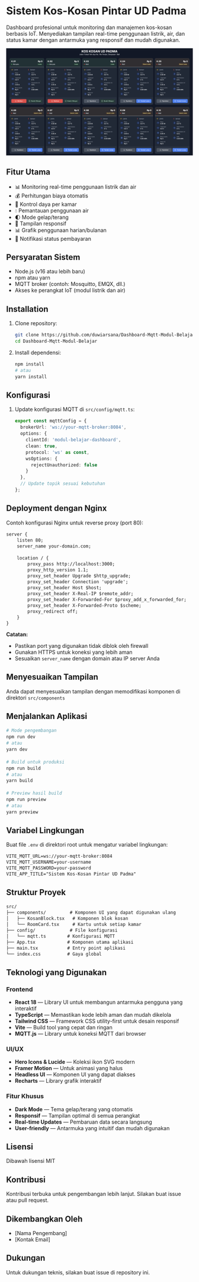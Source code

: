 # Sistem Kos-Kosan Pintar UD Padma

Dashboard profesional untuk monitoring dan manajemen kos-kosan berbasis IoT. Menyediakan tampilan real-time penggunaan listrik, air, dan status kamar dengan antarmuka yang responsif dan mudah digunakan.

![Dashboard](public/dashboard.png)

## Fitur Utama

- 📊 Monitoring real-time penggunaan listrik dan air
- 💰 Perhitungan biaya otomatis
- 🔌 Kontrol daya per kamar
- 💧 Pemantauan penggunaan air
- 🌓 Mode gelap/terang
- 📱 Tampilan responsif
- 📊 Grafik penggunaan harian/bulanan
- 🔔 Notifikasi status pembayaran

## Persyaratan Sistem

- Node.js (v16 atau lebih baru)
- npm atau yarn
- MQTT broker (contoh: Mosquitto, EMQX, dll.)
- Akses ke perangkat IoT (modul listrik dan air)

## Installation

1. Clone repository:
   ```bash
   git clone https://github.com/duwiarsana/Dashboard-Mqtt-Modul-Belajar.git
   cd Dashboard-Mqtt-Modul-Belajar
   ```

2. Install dependensi:
   ```bash
   npm install
   # atau
   yarn install
   ```

## Konfigurasi

1. Update konfigurasi MQTT di `src/config/mqtt.ts`:
   ```typescript
   export const mqttConfig = {
     brokerUrl: 'ws://your-mqtt-broker:8084',
     options: {
       clientId: 'modul-belajar-dashboard',
       clean: true,
       protocol: 'ws' as const,
       wsOptions: {
         rejectUnauthorized: false
       }
     },
     // Update topik sesuai kebutuhan
   };

## Deployment dengan Nginx

Contoh konfigurasi Nginx untuk reverse proxy (port 80):

```nginx
server {
    listen 80;
    server_name your-domain.com;

    location / {
        proxy_pass http://localhost:3000;
        proxy_http_version 1.1;
        proxy_set_header Upgrade $http_upgrade;
        proxy_set_header Connection 'upgrade';
        proxy_set_header Host $host;
        proxy_set_header X-Real-IP $remote_addr;
        proxy_set_header X-Forwarded-For $proxy_add_x_forwarded_for;
        proxy_set_header X-Forwarded-Proto $scheme;
        proxy_redirect off;
    }
}
```

**Catatan:**

- Pastikan port yang digunakan tidak diblok oleh firewall
- Gunakan HTTPS untuk koneksi yang lebih aman
- Sesuaikan `server_name` dengan domain atau IP server Anda

## Menyesuaikan Tampilan

Anda dapat menyesuaikan tampilan dengan memodifikasi komponen di direktori `src/components`

## Menjalankan Aplikasi

```bash
# Mode pengembangan
npm run dev
# atau
yarn dev

# Build untuk produksi
npm run build
# atau
yarn build

# Preview hasil build
npm run preview
# atau
yarn preview
```

## Variabel Lingkungan

Buat file `.env` di direktori root untuk mengatur variabel lingkungan:

```env
VITE_MQTT_URL=ws://your-mqtt-broker:8084
VITE_MQTT_USERNAME=your-username
VITE_MQTT_PASSWORD=your-password
VITE_APP_TITLE="Sistem Kos-Kosan Pintar UD Padma"
```

## Struktur Proyek

```
src/
├── components/         # Komponen UI yang dapat digunakan ulang
│   ├── KosanBlock.tsx   # Komponen blok kosan
│   └── RoomCard.tsx     # Kartu untuk setiap kamar
├── config/             # File konfigurasi
│   └── mqtt.ts        # Konfigurasi MQTT
├── App.tsx            # Komponen utama aplikasi
├── main.tsx           # Entry point aplikasi
└── index.css          # Gaya global
```

## Teknologi yang Digunakan

### Frontend

- **React 18** — Library UI untuk membangun antarmuka pengguna yang interaktif
- **TypeScript** — Memastikan kode lebih aman dan mudah dikelola
- **Tailwind CSS** — Framework CSS utility-first untuk desain responsif
- **Vite** — Build tool yang cepat dan ringan
- **MQTT.js** — Library untuk koneksi MQTT dari browser

### UI/UX

- **Hero Icons & Lucide** — Koleksi ikon SVG modern
- **Framer Motion** — Untuk animasi yang halus
- **Headless UI** — Komponen UI yang dapat diakses
- **Recharts** — Library grafik interaktif

### Fitur Khusus

- **Dark Mode** — Tema gelap/terang yang otomatis
- **Responsif** — Tampilan optimal di semua perangkat
- **Real-time Updates** — Pembaruan data secara langsung
- **User-friendly** — Antarmuka yang intuitif dan mudah digunakan

## Lisensi

Dibawah lisensi MIT

## Kontribusi

Kontribusi terbuka untuk pengembangan lebih lanjut. Silakan buat issue atau pull request.

## Dikembangkan Oleh

- [Nama Pengembang]
- [Kontak Email]

## Dukungan

Untuk dukungan teknis, silakan buat issue di repository ini.
